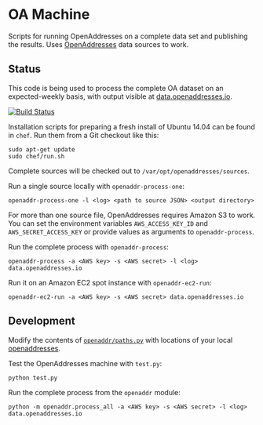 OA Machine
==========

Scripts for running OpenAddresses on a complete data set and publishing
the results. Uses [OpenAddresses](https://github.com/openaddresses/openaddresses)
data sources to work.

Status
------

This code is being used to process the complete OA dataset on an expected-weekly
basis, with output visible at [data.openaddresses.io](http://data.openaddresses.io).

[![Build Status](https://travis-ci.org/openaddresses/machine.svg?branch=master)](https://travis-ci.org/openaddresses/machine)

Installation scripts for preparing a fresh install of Ubuntu 14.04 can be found
in `chef`. Run them from a Git checkout like this:

    sudo apt-get update
    sudo chef/run.sh

Complete sources will be checked out to `/var/opt/openaddresses/sources`.

Run a single source locally with `openaddr-process-one`:

    openaddr-process-one -l <log> <path to source JSON> <output directory>

For more than one source file, OpenAddresses requires Amazon S3 to work.
You can set the environment variables `AWS_ACCESS_KEY_ID` and
`AWS_SECRET_ACCESS_KEY` or provide values as arguments to `openaddr-process`.

Run the complete process with `openaddr-process`:

    openaddr-process -a <AWS key> -s <AWS secret> -l <log> data.openaddresses.io

Run it on an Amazon EC2 spot instance with `openaddr-ec2-run`:

    openaddr-ec2-run -a <AWS key> -s <AWS secret> data.openaddresses.io

Development
-----------

Modify the contents of [`openaddr/paths.py`](openaddr/paths.py) with locations
of your local [openaddresses](https://github.com/openaddresses/openaddresses).

Test the OpenAddresses machine with `test.py`:

    python test.py

Run the complete process from the `openaddr` module:

    python -m openaddr.process_all -a <AWS key> -s <AWS secret> -l <log> data.openaddresses.io
